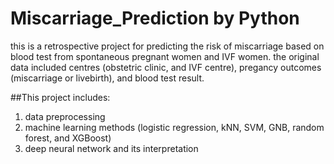 # Miscarriage_Prediction by Python
this is a retrospective project for predicting the risk of miscarriage based on blood test from spontaneous pregnant women and IVF women. the original data included centres (obstetric clinic, and IVF centre), pregancy outcomes (miscarriage or livebirth), and blood test result.

##This project includes:
1) data preprocessing
2) machine learning methods (logistic regression, kNN, SVM, GNB, random forest, and XGBoost)
3) deep neural network and its interpretation
